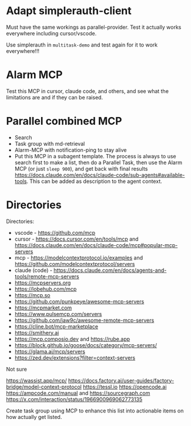 # Adapt simplerauth-client

Must have the same workings as parallel-provider. Test it actually works everywhere including cursor/vscode.

Use simplerauth in `multitask-demo` and test again for it to work everywhere!!!

# Alarm MCP

Test this MCP in cursor, claude code, and others, and see what the limitations are and if they can be raised.

# Parallel combined MCP

- Search
- Task group with md-retrieval
- Alarm-MCP with notification-ping to stay alive
- Put this MCP in a subagent template. The process is always to use search first to make a list, then do a Parallel Task, then use the Alarm MCP (or just `sleep 900`), and get back with final results https://docs.claude.com/en/docs/claude-code/sub-agents#available-tools. This can be added as description to the agent context.

# Directories

Directories:

- vscode - https://github.com/mcp
- cursor - https://docs.cursor.com/en/tools/mcp and https://docs.claude.com/en/docs/claude-code/mcp#popular-mcp-servers
- mcp - https://modelcontextprotocol.io/examples and https://github.com/modelcontextprotocol/servers
- claude (code) - https://docs.claude.com/en/docs/agents-and-tools/remote-mcp-servers
- https://mcpservers.org
- https://lobehub.com/mcp
- https://mcp.so
- https://github.com/punkpeye/awesome-mcp-servers
- https://mcpmarket.com
- https://www.pulsemcp.com/servers
- https://github.com/jaw9c/awesome-remote-mcp-servers
- https://cline.bot/mcp-marketplace
- https://smithery.ai
- https://mcp.composio.dev and https://rube.app
- https://block.github.io/goose/docs/category/mcp-servers/
- https://glama.ai/mcp/servers
- https://zed.dev/extensions?filter=context-servers

Not sure

https://wassist.app/mcp/
https://docs.factory.ai/user-guides/factory-bridge/model-context-protocol
https://tessl.io
https://opencode.ai
https://ampcode.com/manual and https://sourcegraph.com
https://x.com/interaction/status/1966900969062773135

Create task group using MCP to enhance this list into actionable items on how actually get listed.
